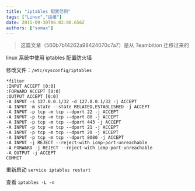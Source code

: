 ```yaml
---
title: "iptables 配置范例"
tags: ["Linux","运维"]
date: 2015-09-30T06:03:00.656Z
authors: ["somax"]
---
```


> 这篇文章（560b7b14262a98424070c7a7）是从 Teambition 迁移过来的

linux 系统中使用 iptables 配置防火墙

修改文件：`/etc/sysconfig/iptables`

	*filter
	:INPUT ACCEPT [0:0]
	:FORWARD ACCEPT [0:0]
	:OUTPUT ACCEPT [0:0]
	-A INPUT -s 127.0.0.1/32 -d 127.0.0.1/32 -j ACCEPT 
	-A INPUT -m state --state RELATED,ESTABLISHED -j ACCEPT 
	-A INPUT -p tcp -m tcp --dport 22 -j ACCEPT 
	-A INPUT -p tcp -m tcp --dport 80 -j ACCEPT 
	-A INPUT -p tcp -m tcp --dport 443 -j ACCEPT 
	-A INPUT -p tcp -m tcp --dport 21 -j ACCEPT 
	-A INPUT -p tcp -m tcp --dport 20 -j ACCEPT 
	-A INPUT -p tcp -m tcp --dport 8080 -j ACCEPT 
	-A INPUT -j REJECT --reject-with icmp-port-unreachable 
	-A FORWARD -j REJECT --reject-with icmp-port-unreachable 
	-A OUTPUT -j ACCEPT 
	COMMIT

重新启动 `service iptables restart`

查看 `iptables -L -n`
